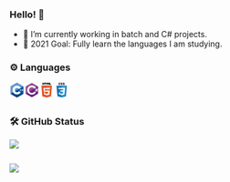 ### Hello! 👋

- 💞 I’m currently working in batch and C# projects.
- 🖤 2021 Goal: Fully learn the languages I am studying.

### ⚙️ Languages 

<img align="left" alt="C++" width="26px" src="https://raw.githubusercontent.com/devicons/devicon/master/icons/cplusplus/cplusplus-original.svg" />
<img align="left" alt="C#" width="26px" src="https://raw.githubusercontent.com/devicons/devicon/master/icons/csharp/csharp-original.svg" />
<img align="left" alt="HTML5" width="26px" src="https://raw.githubusercontent.com/github/explore/80688e429a7d4ef2fca1e82350fe8e3517d3494d/topics/html/html.png" />
<img align="left" alt="CSS3" width="26px" src="https://raw.githubusercontent.com/github/explore/80688e429a7d4ef2fca1e82350fe8e3517d3494d/topics/css/css.png"/>

<br />
<br />

### 🛠️ GitHub Status

<img src="https://github-readme-stats.vercel.app/api?username=vyxt&&show_icons=true&title_color=ffffff&icon_color=bb2acf&text_color=daf7dc&bg_color=151515">

###

<img src="https://external-content.duckduckgo.com/iu/?u=https%3A%2F%2Fi.pinimg.com%2Foriginals%2F2d%2Fa1%2F45%2F2da14528aa3c8fd6132e01d67696993c.gif&f=1&nofb=1">
<!--
**vyxt/vyxt** is a ✨ _special_ ✨ repository because its `README.md` (this file) appears on your GitHub profile.

Here are some ideas to get you started:

- 🔭 I’m currently working on ...
- 🌱 I’m currently learning ...
- 👯 I’m looking to collaborate on ...
- 🤔 I’m looking for help with ...
- 💬 Ask me about ...
- 📫 How to reach me: ...
- 😄 Pronouns: ...
- ⚡ Fun fact: ...
-->
